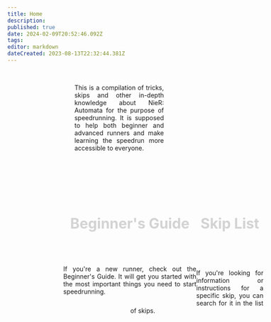 ```yaml
---
title: Home
description: 
published: true
date: 2024-02-09T20:52:46.092Z
tags: 
editor: markdown
dateCreated: 2023-08-13T22:32:44.381Z
---
```


<!--<p style="text-align:center;
          font-size:2rem;
          font-weight:bold;">Welcome to the NieR: Automata Speedrun Wiki</p>-->
<br>
<p id="intro_text" style="text-align:justify; width:40%; margin-left:30%;">This is a compilation of tricks, skips and other in-depth knowledge about NieR: Automata for the purpose of speedrunning. It is supposed to help both beginner and advanced runners and make learning the speedrun more accessible to everyone.</p>
<br>
<!--<p style="text-align:center; font-size:2rem; font-weight:bold;">Getting Started</p>-->

<div id="beginner_link" style="width:300px; margin-left:25%; margin-top:50px; float:left;">
  <a href="/intro/beginner-guide" style="text-decoration: none; color:lightGrey;">
    <div style="background-image:url(/assets/home/beginner-thumbnail.jpg);
                background-size: cover;
                text-align:center;">
      <div class="panel-button" style="padding-top:3.8rem;
                  padding-bottom:3.8rem;
                  font-size:2rem;
                  font-weight:bold;">Beginner's Guide</div>
    </div>
  </a>
  <p style="text-align:justify;">If you're a new runner, check out the Beginner's Guide. It will get you started with the most important things you need to start speedrunning.</p>
</div>

<div id="skip_link" style="width:300px; margin-left:55%; margin-top:50px;">
  <a href="/indexPages/skip-list" style="text-decoration: none; color:lightGrey;">
    <div style="background-image:url(/assets/home/skips-thumbnail.jpg);
                height:169px;
                background-size: cover;
                text-align:center;">
      <div class="panel-button" style="padding-top:61px;
                  padding-bottom:60px;
                  font-size:2rem;
                  font-weight:bold;">Skip List</div>
    </div>
  </a>
  <p style="text-align:justify;">If you're looking for information or instructions for a specific skip, you can search for it in the list of skips.</p>
</div>

<!--<script>
  window.onload = function() {
    const isMobile = navigator.userAgentData.mobile;
    console.log(isMobile);
    let introText = getElementById("intro_text");
    console.log(introText);
    introText.style = "text-align:justify; width:100%; margin-left:0%;";
  }
</script>-->